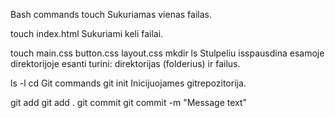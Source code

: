 Bash commands
touch
Sukuriamas vienas failas.

touch index.html
Sukuriami keli failai.

touch main.css button.css layout.css
mkdir
ls
Stulpeliu isspausdina esamoje direktorijoje esanti turini: direktorijas (folderius) ir failus.

ls -l
cd
Git commands
git init
Inicijuojames gitrepozitorija.

git add
git add .
git commit
git commit -m "Message text"